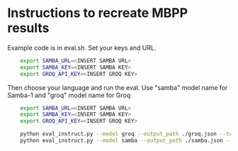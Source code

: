 # Instructions to recreate MBPP results
Example code is in eval.sh.
Set your keys and URL. 
```bash
    export SAMBA_URL=<INSERT SAMBA URL>
    export SAMBA_KEY=<INSERT SAMBA KEY>
    export GROQ_API_KEY=<INSERT GROQ KEY>
```

Then choose your language and run the eval. Use "samba" model name for Samba-1 and "groq" model name for Groq
```bash 
    export SAMBA_URL=<INSERT SAMBA URL>
    export SAMBA_KEY=<INSERT SAMBA KEY>
    export GROQ_API_KEY=<INSERT GROQ KEY>

    python eval_instruct.py --model groq --output_path ./groq.json --temp_dir ./
    python eval_instruct.py --model samba --output_path ./samba.json --temp_dir ./
```

